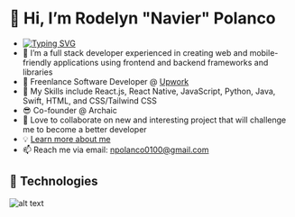 # 👋 Hi, I’m Rodelyn "Navier" Polanco
- [![Typing SVG](https://readme-typing-svg.demolab.com/?lines=Self-taught+Software+Developer;Techpreneur;Web3+Enthusiast)](https://git.io/typing-svg)
- 👀 I’m a full stack developer experienced in creating web and mobile-friendly applications using frontend and backend frameworks and libraries
- 💼 Freenlance Software Developer @ [Upwork](https://www.upwork.com/freelancers/~017788f0715214ee96)
- 🌱 My Skills include React.js, React Native, JavaScript, Python, Java, Swift, HTML, and CSS/Tailwind CSS
- 😎 Co-founder @ Archaic  
- 🎯 Love to collaborate on new and interesting project that will challenge me to become a better developer
- 💡 [Learn more about me](https://my-portfolio-eight-eosin.vercel.app/)
- 📫 Reach me via email: npolanco0100@gmail.com
## 🔧 Technologies 
![alt text](https://camo.githubusercontent.com/542fa9616cac97c2743d57791e24ac03c60205c78b176b85452989d0ed096112/68747470733a2f2f736b696c6c69636f6e732e6465762f69636f6e733f693d68746d6c2c6373732c736173732c6a732c74732c7068702c776f726470726573732c6e6f64656a732c7675652c72656163742c6d6f6e676f64622c6d7973716c2c70792c76696d2c646f636b65722c6b756265726e657465732c6d642c6769742c6669676d612c626173682c636c6f7564666c6172652c6a71756572792c6e67696e782c7673636f6465267468656d653d6c69676874)
<!---
Navip10/Navip10 is a ✨ special ✨ repository because its `README.md` (this file) appears on your GitHub profile.
You can click the Preview link to take a look at your changes.
--->
